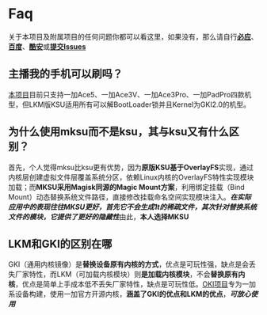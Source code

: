 # Faq

关于本项目及附属项目的任何问题你都可以看这里，如果没有，那么请自行[**必应**](https://cn.bing.com/)、[**百度**](https://www.baidu.com/)、[**酷安**](https://coolapk.com/)或[**提交Issues**](https://github.com/mcxiaochenn/Action_OKI_KernelSU_SUSFS/issues)

## 主播我的手机可以刷吗？

[本项目](https://github.com/mcxiaochenn/Action_OKI_KernelSU_SUSFS)目前只支持一加Ace5、一加Ace3V、一加Ace3Pro、一加PadPro四款机型，但LKM版KSU适用所有可以解BootLoader锁并且Kernel为GKI2.0的机型。

## 为什么使用mksu而不是ksu，其与ksu又有什么区别？

首先，个人觉得mksu比ksu更有优势，因为**原版KSU基于OverlayFS**实现，通过内核层创建虚拟文件层覆盖系统分区，依赖Linux内核的OverlayFS特性实现模块加载；而**MKSU采用Magisk同源的Magic Mount方案**，利用绑定挂载（Bind Mount）动态替换系统文件路径，直接修改挂载命名空间实现模块注入。***在实际应用中的表现往往MKSU更好，首先它不会生成1t的稀疏文件，其次针对替换系统文件的模块，它提供了更好的隐藏性***由此，**本人选择MKSU**

## LKM和GKI的区别在哪

GKI（通用内核镜像）是**替换设备原有内核的方式**，优点是可玩性强，缺点是会丢失厂家特性，而LKM（可加载内核模块）则**是加载内核模块**，不会**替换原有内核**，优点是简单上手成本低不丢失厂家特性，缺点是可玩性低。[OKI项目](https://github.com/mcxiaochenn/Action_OKI_KernelSU_SUSFS)专为一加系设备构建，使用一加官方开源内核，**涵盖了GKI的优点和LKM的优点**，***可放心使用***
